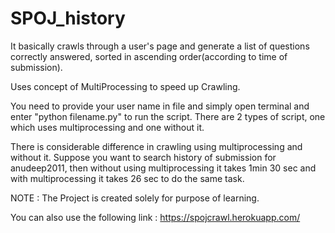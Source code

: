 # SPOJ_history

It basically crawls through a user's page and generate a list of questions correctly answered, sorted in ascending order(according to time of submission).

Uses concept of MultiProcessing to speed up Crawling.

You need to provide your user name in file and simply open terminal and enter "python filename.py" to run the script.
There are 2 types of script, one which uses multiprocessing and one without it.

There is considerable difference in crawling using multiprocessing and without it.
Suppose you want to search history of submission for anudeep2011, then without using multiprocessing it takes 1min 30 sec and with multiprocessing it takes 26 sec to do the same task.


NOTE : The Project is created solely for purpose of learning.

You can also use the following link : https://spojcrawl.herokuapp.com/

